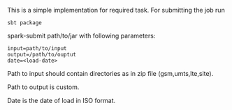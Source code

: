 This is a simple implementation for required task. 
For submitting the job run 

```
sbt package
```

spark-submit path/to/jar with following parameters:
```
input=path/to/input
output=/path/to/ouptut
date=<load-date>
```

Path to input should contain directories as in zip file (gsm,umts,lte,site).

Path to output is custom.

Date is the date of load in ISO format.
